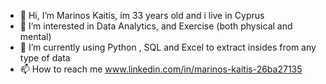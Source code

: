 - 👋 Hi, I’m Marinos Kaitis, im 33 years old and i live in Cyprus
- 👀 I’m interested in Data Analytics, and Exercise (both physical and mental) 
- 🌱 I’m currently using Python , SQL and Excel to extract insides from any type of data
- 📫 How to reach me www.linkedin.com/in/marinos-kaitis-26ba27135

<!---
marinos32/marinos32 is a ✨ special ✨ repository because its `README.md` (this file) appears on your GitHub profile.
You can click the Preview link to take a look at your changes.
--->
